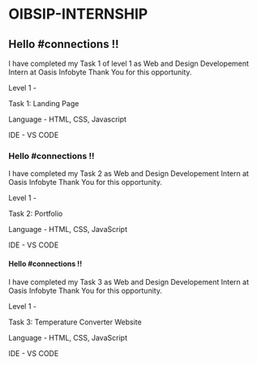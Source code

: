 # OIBSIP-INTERNSHIP
## Hello #connections !!

I have completed my Task 1 of level 1 as Web and Design Developement Intern at Oasis Infobyte Thank You for this opportunity.

Level 1 -

Task 1: Landing Page

Language - HTML, CSS, Javascript

IDE - VS CODE


### Hello #connections !!

I have completed my Task 2 as Web and Design Developement Intern at Oasis Infobyte Thank You for this opportunity.

Level 1 -

Task 2: Portfolio

Language - HTML, CSS, JavaScript

IDE - VS CODE


#### Hello #connections !!

I have completed my Task 3 as Web and Design Developement Intern at Oasis Infobyte Thank You for this opportunity.

Level 1 -

Task 3: Temperature Converter Website

Language - HTML, CSS, JavaScript

IDE - VS CODE
